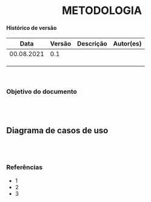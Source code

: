 # <center> METODOLOGIA

#### Histórico de versão<br>

|    Data    | Versão | Descrição | Autor(es)|
| ---------- | ------ | --------- | -------- |
| 00.08.2021 |   0.1  |  |  |
|||||
|||||
|||||
<br>

### Objetivo do documento

<div align="justify">

<br><br></div>

## Diagrama de casos de uso

<div align="justify">

<br><br></div>

### Referências
<!-- se tiver referencias -->
- 1
- 2
- 3